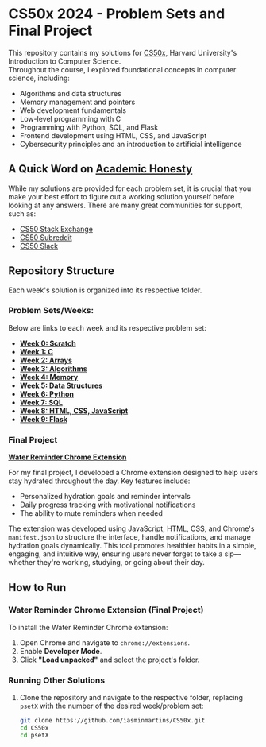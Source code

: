 # CS50x 2024 - Problem Sets and Final Project

This repository contains my solutions for [CS50x](https://cs50.harvard.edu/x/), Harvard University's Introduction to Computer Science.  
Throughout the course, I explored foundational concepts in computer science, including:
- Algorithms and data structures
- Memory management and pointers
- Web development fundamentals
- Low-level programming with C
- Programming with Python, SQL, and Flask
- Frontend development using HTML, CSS, and JavaScript
- Cybersecurity principles and an introduction to artificial intelligence

## A Quick Word on [Academic Honesty](https://cs50.harvard.edu/x/2024/honesty/)

While my solutions are provided for each problem set, it is crucial that you make your best effort to figure out a working solution yourself before looking at any answers. There are many great communities for support, such as:
- [CS50 Stack Exchange](https://cs50.stackexchange.com/)
- [CS50 Subreddit](https://www.reddit.com/r/cs50/?rdt=37147)
- [CS50 Slack](https://cs50x.slack.com/join/shared_invite/zt-2vg3xv6jr-6o9OGdQeSJIl0gf20MhBLQ#/shared-invite/email)

## Repository Structure

Each week's solution is organized into its respective folder.

### Problem Sets/Weeks:

Below are links to each week and its respective problem set:

- **[Week 0: Scratch](https://cs50.harvard.edu/x/2024/psets/0/)**
- **[Week 1: C](https://cs50.harvard.edu/x/2024/psets/1/)**
- **[Week 2: Arrays](https://cs50.harvard.edu/x/2024/psets/2/)**
- **[Week 3: Algorithms](https://cs50.harvard.edu/x/2024/psets/3/)**
- **[Week 4: Memory](https://cs50.harvard.edu/x/2024/psets/4/)**
- **[Week 5: Data Structures](https://cs50.harvard.edu/x/2024/psets/5/)**
- **[Week 6: Python](https://cs50.harvard.edu/x/2024/psets/6/)**
- **[Week 7: SQL](https://cs50.harvard.edu/x/2024/psets/7/)**
- **[Week 8: HTML, CSS, JavaScript](https://cs50.harvard.edu/x/2024/psets/8/)**
- **[Week 9: Flask](https://cs50.harvard.edu/x/2024/psets/9/)**

### Final Project

**[Water Reminder Chrome Extension](https://github.com/iasminmartins/Water-Reminder-Extension.git)**

For my final project, I developed a Chrome extension designed to help users stay hydrated throughout the day. Key features include:
- Personalized hydration goals and reminder intervals
- Daily progress tracking with motivational notifications
- The ability to mute reminders when needed

The extension was developed using JavaScript, HTML, CSS, and Chrome's `manifest.json` to structure the interface, handle notifications, and manage hydration goals dynamically. This tool promotes healthier habits in a simple, engaging, and intuitive way, ensuring users never forget to take a sip—whether they're working, studying, or going about their day.

## How to Run

### Water Reminder Chrome Extension (Final Project)

To install the Water Reminder Chrome extension:
1. Open Chrome and navigate to `chrome://extensions`.
2. Enable **Developer Mode**.
3. Click **"Load unpacked"** and select the project's folder.

### Running Other Solutions

1. Clone the repository and navigate to the respective folder, replacing `psetX` with the number of the desired week/problem set:

   ```bash
   git clone https://github.com/iasminmartins/CS50x.git
   cd CS50x
   cd psetX
